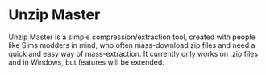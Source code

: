 # Unzip Master
  Unzip Master is a simple compression/extraction tool, created with people like Sims modders in mind, who often mass-download zip files and need a quick and easy way of mass-extraction. It currently only works on .zip files and in Windows, but features will be extended.
